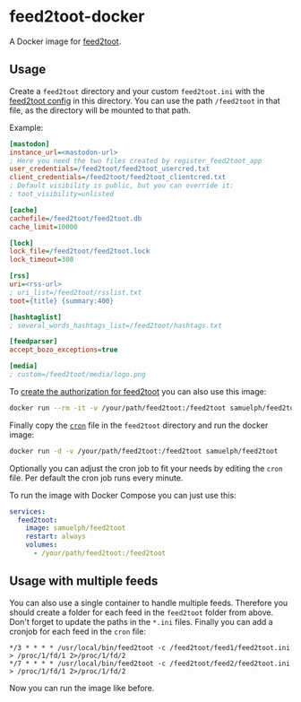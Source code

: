 # feed2toot-docker

A Docker image for [feed2toot](https://gitlab.com/chaica/feed2toot).

## Usage

Create a `feed2toot` directory and your custom `feed2toot.ini` with the [feed2toot config](https://gitlab.com/chaica/feed2toot#use-feed2toot) in this directory. You can use the path `/feed2toot` in that file, as the directory will be mounted to that path. 

Example:

```ini
[mastodon]
instance_url=<mastodon-url>
; Here you need the two files created by register_feed2toot_app
user_credentials=/feed2toot/feed2toot_usercred.txt
client_credentials=/feed2toot/feed2toot_clientcred.txt
; Default visibility is public, but you can override it:
; toot_visibility=unlisted

[cache]
cachefile=/feed2toot/feed2toot.db
cache_limit=10000

[lock]
lock_file=/feed2toot/feed2toot.lock
lock_timeout=300

[rss]
uri=<rss-url>
; uri_list=/feed2toot/rsslist.txt
toot={title} {summary:400}

[hashtaglist]
; several_words_hashtags_list=/feed2toot/hashtags.txt

[feedparser]
accept_bozo_exceptions=true

[media]
; custom=/feed2toot/media/logo.png
```

To [create the authorization for feed2toot](https://gitlab.com/chaica/feed2toot#create-the-authorization-for-the-feed2toot-app) you can also use this image:

```bash
docker run --rm -it -v /your/path/feed2toot:/feed2toot samuelph/feed2toot register_feed2toot_app
```

Finally copy the [`cron`](cron) file in the `feed2toot` directory and run the docker image:

```bash
docker run -d -v /your/path/feed2toot:/feed2toot samuelph/feed2toot
```

Optionally you can adjust the cron job to fit your needs by editing the `cron` file. Per default the cron job runs every minute.

To run the image with Docker Compose you can just use this:

```yaml
services:
  feed2toot:
    image: samuelph/feed2toot
    restart: always
    volumes:
      - /your/path/feed2toot:/feed2toot
```

## Usage with multiple feeds

You can also use a single container to handle multiple feeds. Therefore you should create a folder for each feed in the `feed2toot` folder from above. Don't forget to update the paths in the `*.ini` files. Finally you can add a cronjob for each feed in the `cron` file:

```
*/3 * * * * /usr/local/bin/feed2toot -c /feed2toot/feed1/feed2toot.ini > /proc/1/fd/1 2>/proc/1/fd/2
*/7 * * * * /usr/local/bin/feed2toot -c /feed2toot/feed2/feed2toot.ini > /proc/1/fd/1 2>/proc/1/fd/2
```

Now you can run the image like before.